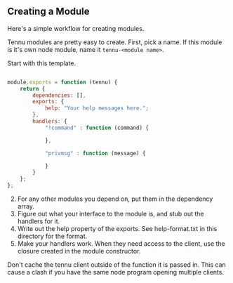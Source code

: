 ## Creating a Module ##

Here's a simple workflow for creating modules.

Tennu modules are pretty easy to create. First, pick a name.
If this module is it's own node module, name it `tennu-<module name>`.

Start with this template.

```javascript

module.exports = function (tennu) {
    return {
        dependencies: [],
        exports: {
            help: "Your help messages here.";
        },
        handlers: {
            "!command" : function (command) {

            },

            "privmsg" : function (message) {

            }
        }
    };
};
```

2. For any other modules you depend on, put them in the dependency array.
3. Figure out what your interface to the module is, and stub out the handlers for it.
4. Write out the help property of the exports. See help-format.txt in this directory for the format.
5. Make your handlers work. When they need access to the client, use the closure created in the module constructor.

Don't cache the tennu client outside of the function it is passed in. This can cause a clash if you have the same node program opening multiple clients.
